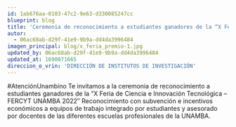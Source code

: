 ```yaml
---
id: 1ab676aa-0103-47c2-9e63-d330085247cc
blueprint: blog
title: 'Ceremonia de reconocimiento a estudiantes ganadores de la “X Feria de Ciencia e Innovación Tecnológica – FERCYT UNAMBA 2022″'
autor:
  - 06ac68ab-d29f-41e9-9b9a-dd4da3996484
imagen_principal: blog/x_feria_premio-1.jpg
updated_by: 06ac68ab-d29f-41e9-9b9a-dd4da3996484
updated_at: 1690071665
direccion_o_vrin: 'DIRECCIÓN DE INSTITUTOS DE INVESTIGACIÓN'
---
```

#AtenciónUnambino Te invitamos a la ceremonia de reconocimiento a estudiantes ganadores de la “X Feria de Ciencia e Innovación Tecnológica – FERCYT UNAMBA 2022″ Reconocimiento con subvención e incentivos económicos a equipos de trabajo integrado por estudiantes y asesorado por docentes de las diferentes escuelas profesionales de la UNAMBA.